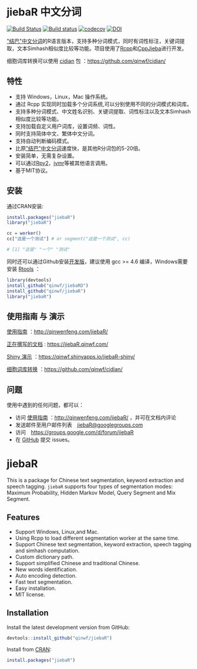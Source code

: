 # jiebaR 中文分词 

[![Build Status](https://travis-ci.org/qinwf/jiebaR.svg?branch=master)](https://travis-ci.org/qinwf/jiebaR) [![Build status](https://ci.appveyor.com/api/projects/status/k8swxpkue1caiiwi/branch/master?svg=true)](https://ci.appveyor.com/project/qinwf53234/jiebar/branch/master) [![codecov](https://codecov.io/gh/qinwf/jiebaR/branch/master/graph/badge.svg)](https://codecov.io/gh/qinwf/jiebaR) [![DOI](https://zenodo.org/badge/8525/qinwf/jiebaR.svg)](http://dx.doi.org/10.5281/zenodo.13729)

["结巴"中文分词]的R语言版本，支持多种分词模式，同时有词性标注，关键词提取，文本Simhash相似度比较等功能。项目使用了[Rcpp]和[CppJieba]进行开发。

细胞词库转换可以使用 [cidian](https://github.com/qinwf/cidian) 包 ：https://github.com/qinwf/cidian/

## 特性

+ 支持 Windows，Linux，Mac 操作系统。
+ 通过 Rcpp 实现同时加载多个分词系统,可以分别使用不同的分词模式和词库。
+ 支持多种分词模式、中文姓名识别、关键词提取、词性标注以及文本Simhash相似度比较等功能。
+ 支持加载自定义用户词库，设置词频、词性。
+ 同时支持简体中文、繁体中文分词。
+ 支持自动判断编码模式。
+ 比原["结巴"中文分词]速度快，是其他R分词包的5-20倍。
+ 安装简单，无需复杂设置。
+ 可以通过[Rpy2]，[jvmr]等被其他语言调用。
+ 基于MIT协议。


## 安装

通过CRAN安装:

```r
install.packages("jiebaR")
library("jiebaR")

cc = worker()
cc["这是一个测试"] # or segment("这是一个测试", cc)

# [1] "这是" "一个" "测试"
```

同时还可以通过Github安装[开发版]，建议使用 gcc >= 4.6 编译，Windows需要安装 [Rtools](https://cran.r-project.org/bin/windows/Rtools/) ：

```r
library(devtools)
install_github("qinwf/jiebaRD")
install_github("qinwf/jiebaR")
library("jiebaR")
```

## 使用指南 与 演示

[使用指南](http://qinwenfeng.com/jiebaR/) ：http://qinwenfeng.com/jiebaR/

[正在撰写的文档](https://jiebaR.qinwf.com/) : https://jiebaR.qinwf.com/

[Shiny 演示](https://qinwf.shinyapps.io/jiebaR-shiny/) ：https://qinwf.shinyapps.io/jiebaR-shiny/

[细胞词库转换](https://github.com/qinwf/cidian) ：https://github.com/qinwf/cidian/

## 问题

使用中遇到的任何问题，都可以：

+ 访问 [使用指南](http://qinwenfeng.com/jiebaR/) ：http://qinwenfeng.com/jiebaR/ ，并可在文档内评论
+ 发送邮件至用户邮件列表　[jiebaR@googlegroups.com](mailto:jiebaR@googlegroups.com)
+ 访问　https://groups.google.com/d/forum/jiebaR
+ 在 [GitHub](https://github.com/qinwf/jiebaR) 提交 issues。　

# jiebaR

This is a package for Chinese text segmentation, keyword extraction
and speech tagging. `jiebaR` supports four
types of segmentation modes: Maximum Probability, Hidden Markov Model, Query Segment and Mix Segment.

## Features

+ Support Windows, Linux,and Mac.
+ Using Rcpp to load different segmentation worker at the same time.
+ Support Chinese text segmentation, keyword extraction, speech tagging and simhash computation.
+ Custom dictionary path.
+ Support simplified Chinese and traditional Chinese.
+ New words identification.
+ Auto encoding detection.
+ Fast text segmentation.
+ Easy installation.
+ MIT license.

## Installation

Install the latest development version from GitHub:

```r
devtools::install_github("qinwf/jiebaR")
```

Install from [CRAN](https://cran.r-project.org/package=jiebaR):

```r
install.packages("jiebaR")
```

["结巴"中文分词]:https://github.com/fxsjy/jieba
[Rcpp]:https://github.com/RcppCore/Rcpp
[Cppjieba]:https://github.com/yanyiwu/cppjieba
[深蓝词库转换]:https://github.com/studyzy/imewlconverter
[开发版]:https://ci.appveyor.com/project/qinwf53234/jiebar/branch/master/artifacts
[Rpy2]:http://rpy.sourceforge.net/
[jvmr]:http://dahl.byu.edu/software/jvmr/
[imewlconverter]:https://github.com/studyzy/imewlconverter
